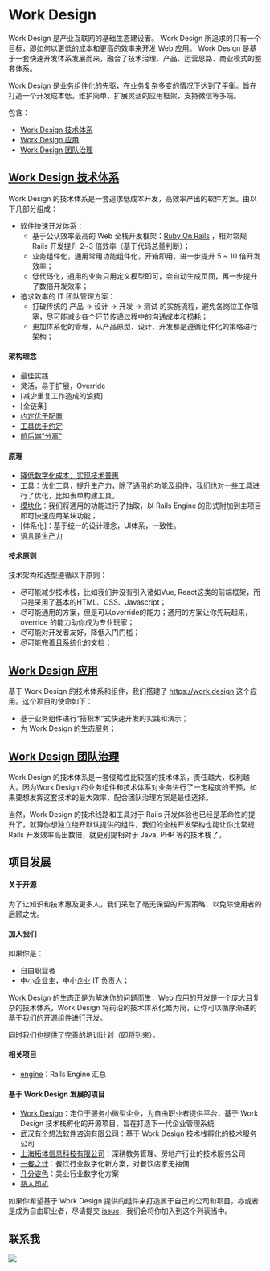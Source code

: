 # Work Design

Work Design 是产业互联网的基础生态建设者。
Work Design 所追求的只有一个目标，即如何以更低的成本和更高的效率来开发 Web 应用。
Work Design 是基于一套快速开发体系发展而来，融合了技术治理、产品、运营思路、商业模式的整套体系。

Work Design 是业务组件化的先驱，在业务复杂多变的情况下达到了平衡。旨在打造一个开发成本低，维护简单，扩展灵活的应用框架，支持微信等多端。

包含：

* [Work Design 技术体系][1]
* [Work Design 应用][2]
* [Work Design 团队治理][3]

## [Work Design 技术体系][4]

Work Design 的技术体系是一套追求低成本开发，高效率产出的软件方案。由以下几部分组成：

* 软件快速开发体系：
  * 基于公认效率最高的 Web 全栈开发框架：[Ruby On Rails][5] ，相对常规 Rails 开发提升 2\~3 倍效率（基于代码总量判断）；
  * 业务组件化，通用常用功能组件化，开箱即用，进一步提升 5 \~ 10 倍开发效率；
  * 低代码化，通用的业务只用定义模型即可，会自动生成页面，再一步提升了数倍开发效率；
* 追求效率的 IT 团队管理方案：
  * 打破传统的 产品 -\> 设计 -\> 开发 -\> 测试 的实施流程，避免各岗位工作阻塞，尽可能减少各个环节传递过程中的沟通成本和损耗；
  * 更加体系化的管理，从产品原型、设计、开发都是遵循组件化的策略进行架构；

#### 架构理念

* 最佳实践
* 灵活，易于扩展，Override
* [减少重复工作造成的浪费]
* [全链条]
* [约定优于配置][6]
* [工具优于约定][7]
* [前后端“分离”][8]

#### 原理

* [降低数字化成本，实现技术普惠][9]
* [工具][10]：优化工具，提升生产力，除了通用的功能及组件，我们也对一些工具进行了优化，比如表单构建工具。
* [模块化][11]：我们将通用的功能进行了抽取，以 Rails Engine 的形式附加到主项目即可快速应用某块功能；
* [体系化]：基于统一的设计理念，UI体系，一致性。
* [语言是生产力][12]

#### 技术原则

技术架构和选型遵循以下原则：

* 尽可能减少技术栈，比如我们并没有引入诸如Vue, React这类的前端框架，而只是采用了基本的HTML、CSS、Javascript；
* 尽可能通用的方案，但是可以override的能力；通用的方案让你先玩起来，override 的能力助你成为专业玩家；
* 尽可能对开发者友好，降低入门门槛；
* 尽可能完善且系统化的文档；

## [Work Design 应用][13]

基于 Work Design 的技术体系和组件，我们搭建了 https://work.design 这个应用。这个项目的使命如下：

* 基于业务组件进行“搭积木”式快速开发的实践和演示；
* 为 Work Design 的生态服务；

## [Work Design 团队治理][14]

Work Design 的技术体系是一套侵略性比较强的技术体系，责任越大，权利越大。因为Work Design 的业务组件和技术体系对业务进行了一定程度的干预，如果要想发挥这套技术的最大效率，配合团队治理方案是最佳选择。

当然，Work Design 的技术线路和工具对于 Rails 开发体验也已经是革命性的提升了，就算你想独立绕开默认提供的组件，我们的全栈开发架构也能让你比常规 Rails 开发效率高出数倍，就更别提相对于 Java, PHP 等的技术栈了。

## 项目发展

#### 关于开源

为了让知识和技术惠及更多人，我们采取了毫无保留的开源策略，以免除使用者的后顾之忧。

#### 加入我们

如果你是：

* 自由职业者
* 中小企业主，中小企业 IT 负责人；

Work Design 的生态正是为解决你的问题而生，Web 应用的开发是一个庞大且复杂的技术体系，Work Design 将前沿的技术体系化繁为简，让你可以循序渐进的基于我们的开源组件进行开发。

同时我们也提供了完善的培训计划（即将到来）。

#### 相关项目

* [engine][15]：Rails Engine 汇总

#### 基于 Work Design 发展的项目

* [Work Design][16]：定位于服务小微型企业，为自由职业者提供平台，基于 Work Design 技术栈孵化的开源项目，旨在打造下一代企业管理系统
* [武汉有个想法软件咨询有限公司][17]：基于 Work Design 技术栈孵化的技术服务公司
* [上海拓体信息科技有限公司][18]：深耕教务管理、房地产行业的技术服务公司
* [一餐之计][19]：餐饮行业数字化新方案，对餐饮店家无抽佣
* [几分姿色][20]：美业行业数字化方案
* [熟人司机][21]

如果你希望基于 Work Design 提供的组件来打造属于自己的公司和项目，亦或者是成为自由职业者，尽请提交 [issue][22]，我们会将你加入到这个列表当中。

## 联系我

[![][image-1]]()

[1]:	#Work-Design-%E6%8A%80%E6%9C%AF%E4%BD%93%E7%B3%BB
[2]:	#Work-Design-%E5%BA%94%E7%94%A8
[3]:	#Work-Design-%E5%9B%A2%E9%98%9F%E6%B2%BB%E7%90%86
[4]:	stack
[5]:	https://github.com/rails/rails
[6]:	stack/default.md
[7]:	stack/tools.md
[8]:	stack/full_stack.md
[9]:	stack/why_build_self.md
[10]:	stack/tools.md
[11]:	stack/modular.md
[12]:	stack/function-vs-object.md
[13]:	project
[14]:	handbook
[15]:	https://github.com/work-design/engine
[16]:	https://github.com/work-design/work.design
[17]:	https://github.com/yougexiangfa
[18]:	http://www.tallty.com/
[19]:	https://meal.design/
[20]:	https://jifenzise.com
[21]:	https://shurensiji.com
[22]:	https://github.com/work-design/home/issues


[image-1]:	assets/wechat.jpg
